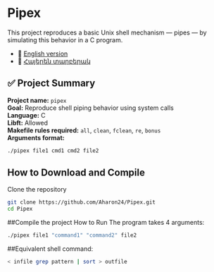 # Pipex

This project reproduces a basic Unix shell mechanism — pipes — by simulating this behavior in a C program.

- 📄 [English version](README_EN.md)
- 📄 [Հայերեն տարբերակ](README_HY.md)

## ✅ Project Summary

**Project name:** `pipex`  
**Goal:** Reproduce shell piping behavior using system calls  
**Language:** C  
**Libft:** Allowed  
**Makefile rules required:** `all`, `clean`, `fclean`, `re`, `bonus`  
**Arguments format:**

```bash
./pipex file1 cmd1 cmd2 file2
```
## How to Download and Compile
  Clone the repository
```bash
git clone https://github.com/Aharon24/Pipex.git
cd Pipex
```

##Compile the project
How to Run
The program takes 4 arguments:
```bash
./pipex file1 "command1" "command2" file2
```

##Equivalent shell command:
```bash
< infile grep pattern | sort > outfile
```
